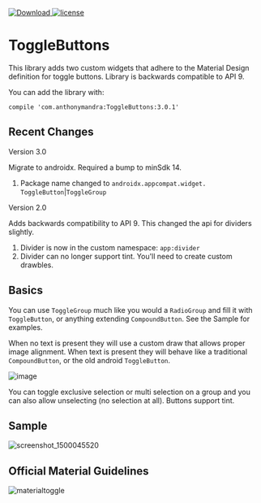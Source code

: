 [ ![Download](https://api.bintray.com/packages/rcketscientist/maven/ToggleButtons/images/download.svg) ](https://bintray.com/rcketscientist/maven/ToggleButtons/_latestVersion)
[![license](https://img.shields.io/github/license/mashape/apistatus.svg)]()

# ToggleButtons

This library adds two custom widgets that adhere to the Material Design definition for toggle buttons.  Library is backwards compatible to API 9.

You can add the library with:

`compile 'com.anthonymandra:ToggleButtons:3.0.1'`

## Recent Changes
Version 3.0

Migrate to androidx.  Required a bump to minSdk 14.
1. Package name changed to `androidx.appcompat.widget.` `ToggleButton`|`ToggleGroup`

Version 2.0 

Adds backwards compatibility to API 9.  This changed the api for dividers slightly.
1. Divider is now in the custom namespace:  `app:divider`
2. Divider can no longer support tint.  You'll need to create custom drawbles.

## Basics

You can use <code>ToggleGroup</code> much like you would a <code>RadioGroup</code> and fill it with <code>ToggleButton</code>, or anything extending <code>CompoundButton</code>.  See the Sample for examples.

When no text is present they will use a custom draw that allows proper image alignment.  When text is present they will behave like a traditional <code>CompoundButton</code>, or the old android <code>ToggleButton</code>.

![image](https://cloud.githubusercontent.com/assets/4026030/22566665/2954ec68-e98d-11e6-9c23-765adeba4e74.png)

You can toggle exclusive selection or multi selection on a group and you can also allow unselecting (no selection at all).  Buttons support tint.  

## Sample

![screenshot_1500045520](https://user-images.githubusercontent.com/4026030/28218447-8ce95c32-6886-11e7-8a30-73cf679bb63f.png)

## Official Material Guidelines

![materialtoggle](https://cloud.githubusercontent.com/assets/4026030/21650177/6c1a7536-d2a4-11e6-8d9f-eb523a7bae8f.png)
